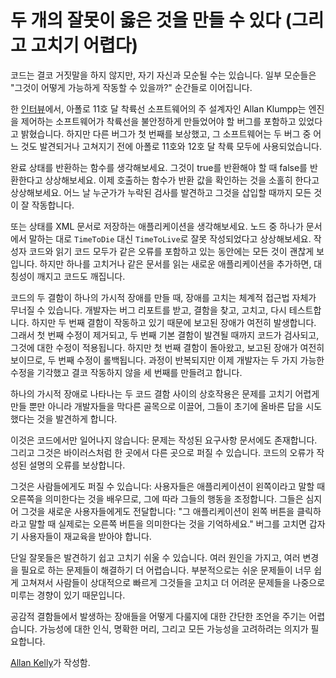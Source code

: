 # 두 개의 잘못이 옳은 것을 만들 수 있다 (그리고 고치기 어렵다)

코드는 결코 거짓말을 하지 않지만, 자기 자신과 모순될 수는 있습니다. 일부 모순들은 "그것이 어떻게 가능하게 작동할 수 있을까?" 순간들로 이어집니다.

한 [인터뷰](http://www.netjeff.com/humor/item.cgi?file=ApolloComputer)에서, 아폴로 11호 달 착륙선 소프트웨어의 주 설계자인 Allan Klumpp는 엔진을 제어하는 소프트웨어가 착륙선을 불안정하게 만들었어야 할 버그를 포함하고 있었다고 밝혔습니다. 하지만 다른 버그가 첫 번째를 보상했고, 그 소프트웨어는 두 버그 중 어느 것도 발견되거나 고쳐지기 전에 아폴로 11호와 12호 달 착륙 모두에 사용되었습니다.

완료 상태를 반환하는 함수를 생각해보세요. 그것이 true를 반환해야 할 때 false를 반환한다고 상상해보세요. 이제 호출하는 함수가 반환 값을 확인하는 것을 소홀히 한다고 상상해보세요. 어느 날 누군가가 누락된 검사를 발견하고 그것을 삽입할 때까지 모든 것이 잘 작동합니다.

또는 상태를 XML 문서로 저장하는 애플리케이션을 생각해보세요. 노드 중 하나가 문서에서 말하는 대로 `TimeToDie` 대신 `TimeToLive`로 잘못 작성되었다고 상상해보세요. 작성자 코드와 읽기 코드 모두가 같은 오류를 포함하고 있는 동안에는 모든 것이 괜찮게 보입니다. 하지만 하나를 고치거나 같은 문서를 읽는 새로운 애플리케이션을 추가하면, 대칭성이 깨지고 코드도 깨집니다.

코드의 두 결함이 하나의 가시적 장애를 만들 때, 장애를 고치는 체계적 접근법 자체가 무너질 수 있습니다. 개발자는 버그 리포트를 받고, 결함을 찾고, 고치고, 다시 테스트합니다. 하지만 두 번째 결함이 작동하고 있기 때문에 보고된 장애가 여전히 발생합니다. 그래서 첫 번째 수정이 제거되고, 두 번째 기본 결함이 발견될 때까지 코드가 검사되고, 그것에 대한 수정이 적용됩니다. 하지만 첫 번째 결함이 돌아왔고, 보고된 장애가 여전히 보이므로, 두 번째 수정이 롤백됩니다. 과정이 반복되지만 이제 개발자는 두 가지 가능한 수정을 기각했고 결코 작동하지 않을 세 번째를 만들려고 합니다.

하나의 가시적 장애로 나타나는 두 코드 결함 사이의 상호작용은 문제를 고치기 어렵게 만들 뿐만 아니라 개발자들을 막다른 골목으로 이끌어, 그들이 초기에 올바른 답을 시도했다는 것을 발견하게 합니다.

이것은 코드에서만 일어나지 않습니다: 문제는 작성된 요구사항 문서에도 존재합니다. 그리고 그것은 바이러스처럼 한 곳에서 다른 곳으로 퍼질 수 있습니다. 코드의 오류가 작성된 설명의 오류를 보상합니다.

그것은 사람들에게도 퍼질 수 있습니다: 사용자들은 애플리케이션이 왼쪽이라고 말할 때 오른쪽을 의미한다는 것을 배우므로, 그에 따라 그들의 행동을 조정합니다. 그들은 심지어 그것을 새로운 사용자들에게도 전달합니다: "그 애플리케이션이 왼쪽 버튼을 클릭하라고 말할 때 실제로는 오른쪽 버튼을 의미한다는 것을 기억하세요." 버그를 고치면 갑자기 사용자들이 재교육을 받아야 합니다.

단일 잘못들은 발견하기 쉽고 고치기 쉬울 수 있습니다. 여러 원인을 가지고, 여러 변경을 필요로 하는 문제들이 해결하기 더 어렵습니다. 부분적으로는 쉬운 문제들이 너무 쉽게 고쳐져서 사람들이 상대적으로 빠르게 그것들을 고치고 더 어려운 문제들을 나중으로 미루는 경향이 있기 때문입니다.

공감적 결함들에서 발생하는 장애들을 어떻게 다룰지에 대한 간단한 조언을 주기는 어렵습니다. 가능성에 대한 인식, 명확한 머리, 그리고 모든 가능성을 고려하려는 의지가 필요합니다.

[Allan Kelly](http://programmer.97things.oreilly.com/wiki/index.php/Allan_Kelly)가 작성함.